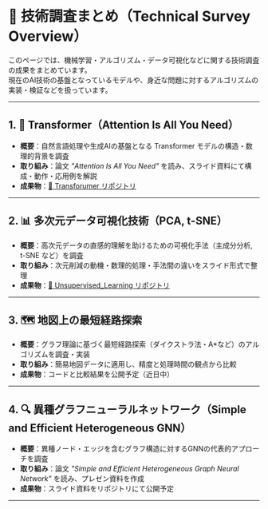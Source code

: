 # 🧪 技術調査まとめ（Technical Survey Overview）

このページでは、機械学習・アルゴリズム・データ可視化などに関する技術調査の成果をまとめています。  
現在のAI技術の基盤となっているモデルや、身近な問題に対するアルゴリズムの実装・検証などを扱っています。

---

## 1. 🧠 Transformer（Attention Is All You Need）

- **概要**：自然言語処理や生成AIの基盤となる Transformer モデルの構造・数理的背景を調査  
- **取り組み**：論文 _"Attention Is All You Need"_ を読み、スライド資料にて構成・動作・応用例を解説  
- **成果物**：[📂 Transforumer リポジトリ](./Transformer)

---

## 2. 📊 多次元データ可視化技術（PCA, t-SNE）

- **概要**：高次元データの直感的理解を助けるための可視化手法（主成分分析, t-SNE など）を調査  
- **取り組み**：次元削減の動機・数理的処理・手法間の違いをスライド形式で整理  
- **成果物**：[📂 Unsupervised_Learning リポジトリ](./Unsupervised_Learning)

---

## 3. 🗺️ 地図上の最短経路探索

- **概要**：グラフ理論に基づく最短経路探索（ダイクストラ法・A*など）のアルゴリズムを調査・実装  
- **取り組み**：簡易地図データに適用し、精度と処理時間の観点から比較  
- **成果物**：コードと比較結果を公開予定（近日中）

---

## 4. 🔍 異種グラフニューラルネットワーク（Simple and Efficient Heterogeneous GNN）

- **概要**：異種ノード・エッジを含むグラフ構造に対するGNNの代表的アプローチを調査  
- **取り組み**：論文 _"Simple and Efficient Heterogeneous Graph Neural Network"_ を読み、プレゼン資料を作成  
- **成果物**：スライド資料をリポジトリにて公開予定

---


